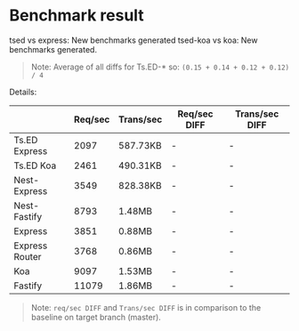 # Benchmark result

tsed vs express: New benchmarks generated
tsed-koa vs koa: New benchmarks generated.

> Note: 
> Average of all diffs for Ts.ED-* so: `(0.15 + 0.14 + 0.12 + 0.12) / 4`

Details:

|                | Req/sec | Trans/sec | Req/sec DIFF | Trans/sec DIFF |
| -------------- | ------- | --------- | ------------ | -------------- |
| Ts.ED Express  | 2097    | 587.73KB  | -            | -              |
| Ts.ED Koa      | 2461    | 490.31KB  | -            | -              |
| Nest-Express   | 3549    | 828.38KB  | -            | -              |
| Nest-Fastify   | 8793    | 1.48MB    | -            | -              |
| Express        | 3851    | 0.88MB    | -            | -              |
| Express Router | 3768    | 0.86MB    | -            | -              |
| Koa            | 9097    | 1.53MB    | -            | -              |
| Fastify        | 11079   | 1.86MB    | -            | -              |

> Note:
> `req/sec DIFF` and `Trans/sec DIFF` is in comparison to the baseline on target branch (master).